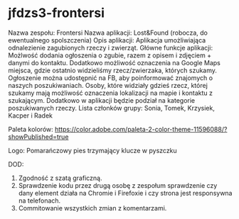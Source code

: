 # jfdzs3-frontersi

Nazwa zespołu: Frontersi
Nazwa aplikacji: Lost&Found (robocza, do ewentualnego spolszczenia)
Opis aplikacji: Aplikacja umożliwiająca odnalezienie zagubionych rzeczy i zwierząt.
Główne funkcje aplikacji: Możlwość dodania ogłoszenia o zgubie, razem z opisem i zdjęciem + danymi do kontaktu. Dodatkowo możliwość oznaczenia na Google Maps miejsca, gdzie ostatnio widzieliśmy rzecz/zwierzaka, których szukamy. Ogłoszenie można udostępnić na FB, aby poinformować znajomych o naszych poszukiwaniach. Osoby, które widziały gdzieś rzecz, której szukamy mają możliwość oznaczenia lokalizacji na mapie i kontaktu z szukającym. Dodatkowo w aplikacji będzie podział na kategorie poszukiwanych rzeczy.
Lista członków grupy: Sonia, Tomek, Krzysiek, Kacper i Radek

Paleta kolorów:
https://color.adobe.com/paleta-2-color-theme-11596088/?showPublished=true

Logo: Pomarańczowy pies trzymający klucze w pyszczku

DOD:
1. Zgodność z szatą graficzną.
2. Sprawdzenie kodu przez drugą osobę z zespołum sprawdzenie czy dany element działa na Chromie i Firefoxie i czy strona jest responsywna na telefonach.
3. Commitowanie wszystkich zmian z komentarzami.
